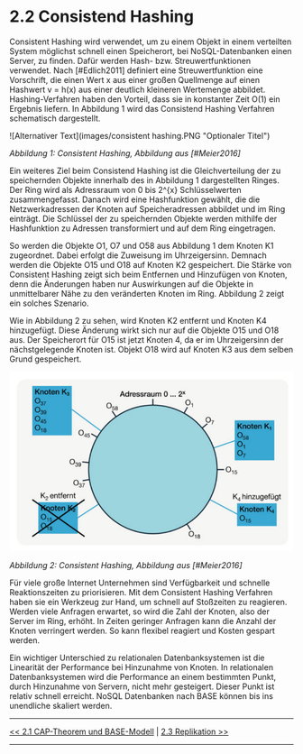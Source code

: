 # 2.2 Consistend Hashing



Consistent Hashing wird verwendet, um zu einem Objekt in einem verteilten System möglichst schnell einen Speicherort, bei NoSQL-Datenbanken einen Server, zu finden. Dafür werden Hash- bzw. Streuwertfunktionen verwendet. Nach [#Edlich2011] definiert eine Streuwertfunktion eine Vorschrift, die einen Wert x aus einer großen Quellmenge auf einen Hashwert v = h(x) aus einer deutlich kleineren Wertemenge abbildet. Hashing-Verfahren haben den Vorteil, dass sie in konstanter Zeit O(1) ein Ergebnis liefern. In Abbildung 1 wird das Consistend Hashing Verfahren schematisch dargestellt.



![Alternativer Text](images/consistent hashing.PNG "Optionaler Titel")

*Abbildung 1: Consistent Hashing, Abbildung aus [#Meier2016]*



Ein weiteres Ziel beim Consistend Hashing ist die Gleichverteilung der zu speichernden Objekte innerhalb des in Abbildung 1 dargestellten Ringes. Der Ring wird als Adressraum von 0 bis 2^{x} Schlüsselwerten zusammengefasst. Danach wird eine Hashfunktion gewählt, die die Netzwerkadressen der Knoten auf Speicheradressen abbildet und im Ring einträgt. Die Schlüssel der zu speichernden Objekte werden mithilfe der Hashfunktion zu Adressen transformiert und auf dem Ring eingetragen.



So werden die Objekte O1, O7 und O58 aus Abbildung 1 dem Knoten K1 zugeordnet. Dabei erfolgt die Zuweisung im Uhrzeigersinn. Demnach werden die Objekte O15 und O18 auf Knoten K2 gespeichert. Die Stärke von Consistent Hashing zeigt sich beim Entfernen und Hinzufügen von Knoten, denn die Änderungen haben nur Auswirkungen auf die Objekte in unmittelbarer Nähe zu den veränderten Knoten im Ring. Abbildung 2 zeigt ein solches Szenario.



Wie in Abbildung 2 zu sehen, wird Knoten K2 entfernt und Knoten K4 hinzugefügt. Diese Änderung wirkt sich nur auf die Objekte O15 und O18 aus. Der Speicherort für O15 ist jetzt Knoten 4, da er im Uhrzeigersinn der nächstgelegende Knoten ist. Objekt O18 wird auf Knoten K3 aus dem selben Grund gespeichert.



![Alternativer Text](images/consistent_hashing_01.PNG "Optionaler Titel")

*Abbildung 2: Consistent Hashing, Abbildung aus [#Meier2016]*



Für viele große Internet Unternehmen sind Verfügbarkeit und schnelle Reaktionszeiten zu priorisieren. Mit dem Consistent Hashing Verfahren haben sie ein Werkzeug zur Hand, um schnell auf Stoßzeiten zu reagieren. Werden viele Anfragen erwartet, so wird die Zahl der Knoten, also der Server im Ring, erhöht. In Zeiten geringer Anfragen kann die Anzahl der Knoten verringert werden. So kann flexibel reagiert und Kosten gespart werden. 



Ein wichtiger Unterschied zu relationalen Datenbanksystemen ist die Linearität der Performance bei Hinzunahme von Knoten. In relationalen Datenbanksystemen wird die Performance an einem bestimmten Punkt, durch Hinzunahme von Servern, nicht mehr gesteigert. Dieser Punkt ist relativ schnell erreicht. NoSQL Datenbanken nach BASE können bis ins unendliche skaliert werden.



---



[<< 2.1 CAP-Theorem und BASE-Modell](grundlagen_2_1.md) | [2.3 Replikation >>](grundlagen_2_3.md)



---


